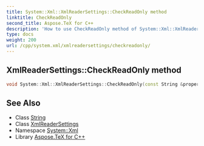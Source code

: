 ```yaml
---
title: System::Xml::XmlReaderSettings::CheckReadOnly method
linktitle: CheckReadOnly
second_title: Aspose.TeX for C++
description: 'How to use CheckReadOnly method of System::Xml::XmlReaderSettings class in C++.'
type: docs
weight: 200
url: /cpp/system.xml/xmlreadersettings/checkreadonly/
---
```

## XmlReaderSettings::CheckReadOnly method




```cpp
void System::Xml::XmlReaderSettings::CheckReadOnly(const String &propertyName)
```

## See Also

* Class [String](../../../system/string/)
* Class [XmlReaderSettings](../)
* Namespace [System::Xml](../../)
* Library [Aspose.TeX for C++](../../../)
